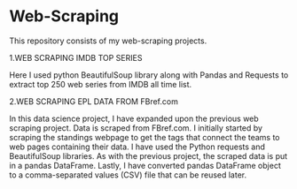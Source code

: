 # Web-Scraping

This repository consists of my web-scraping projects.

1.WEB SCRAPING IMDB TOP SERIES

Here I used python BeautifulSoup library along with Pandas and Requests to extract top 250 web series from IMDB all time list.

2.WEB SCRAPING EPL DATA FROM FBref.com

In this data science project, I have expanded upon the previous web scraping project. Data is scraped from FBref.com. I initially started by scraping the standings webpage to get the tags that connect the teams to web pages containing their data. I have used the Python requests and BeautifulSoup libraries. As with the previous project, the scraped data is put in a pandas DataFrame. Lastly, I have converted pandas DataFrame object to a comma-separated values (CSV) file that can be reused later.
